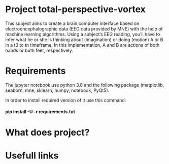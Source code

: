 # Project total-perspective-vortex
This subject aims to create a brain computer interface based on electroencephalographic data (EEG data provided by MNE) with the help of machine learning algorithms. Using a subject’s EEG reading, you’ll have to infer what he or she is thinking about (imagination) or doing (motion) A or B in a t0 to tn timeframe. In this implementation, A and B are actions of both hands or both feet, respectively.

# Requirements
The jupyter notebook use python 3.8 and the following package (matplotlib, seaborn, mne, sklearn, numpy, notebook, PyQt5).

In order to install required version of it use this command:
#### pip install -U -r requirements.txt

# What does project?

# Usefull links

